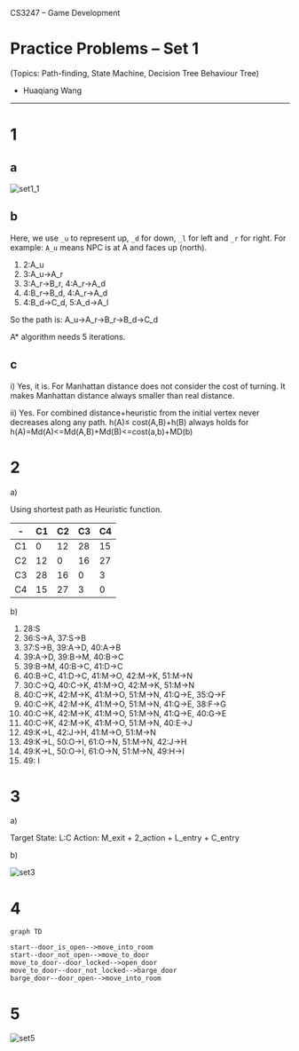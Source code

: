 CS3247 – Game Development

Practice Problems – Set 1
=====================

(Topics: Path-finding, State Machine, Decision Tree Behaviour Tree)

* Huaqiang Wang

---

# 1

## a

![set1_1](/assets/set1_1.png)

## b

Here, we use `_u` to represent up, `_d` for down, `_l` for left and `_r` for right. For example: `A_u` means NPC is at A and faces up (north). 

1. 2:A_u
1. 3:A_u->A_r
1. 3:A_r->B_r, 4:A_r->A_d
1. 4:B_r->B_d, 4:A_r->A_d
1. 4:B_d->C_d, 5:A_d->A_l

So the path is: A_u->A_r->B_r->B_d->C_d

A* algorithm needs 5 iterations.

## c

i) Yes, it is. For Manhattan distance does not consider the cost of turning. It makes Manhattan distance always smaller than real distance. 

ii) Yes. For combined distance+heuristic from the initial vertex never decreases along any path. h(A)≤ cost(A,B)+h(B) always holds for h(A)=Md(A)<=Md(A,B)+Md(B)<=cost(a,b)+MD(b)

# 2

a)

Using shortest path as Heuristic function.

-|C1|C2|C3|C4
-|-|-|-|-
C1|0|12|28|15
C2|12|0|16|27
C3|28|16|0|3
C4|15|27|3|0

b)

1. 28:S
1. 36:S->A, 37:S->B
1. 37:S->B, 39:A->D, 40:A->B
1. 39:A->D, 39:B->M, 40:B->C
1. 39:B->M, 40:B->C, 41:D->C 
1. 40:B->C, 41:D->C, 41:M->O, 42:M->K, 51:M->N
1. 30:C->Q, 40:C->K, 41:M->O, 42:M->K, 51:M->N
1. 40:C->K, 42:M->K, 41:M->O, 51:M->N, 41:Q->E, 35:Q->F
1. 40:C->K, 42:M->K, 41:M->O, 51:M->N, 41:Q->E, 38:F->G
1. 40:C->K, 42:M->K, 41:M->O, 51:M->N, 41:Q->E, 40:G->E
1. 40:C->K, 42:M->K, 41:M->O, 51:M->N, 40:E->J
1. 49:K->L, 42:J->H, 41:M->O, 51:M->N
1. 49:K->L, 50:O->I, 61:O->N, 51:M->N, 42:J->H
1. 49:K->L, 50:O->I, 61:O->N, 51:M->N, 49:H->I
1. 49: I

# 3

a)

Target State: L:C
Action: M_exit + 2_action + L_entry + C_entry

b)

![set3](/assets/set3.png)

# 4

```mermaid
graph TD

start--door_is_open-->move_into_room
start--door_not_open-->move_to_door
move_to_door--door_locked-->open_door
move_to_door--door_not_locked-->barge_door
barge_door--door_open-->move_into_room

```


# 5

![set5](/assets/set5.png)

